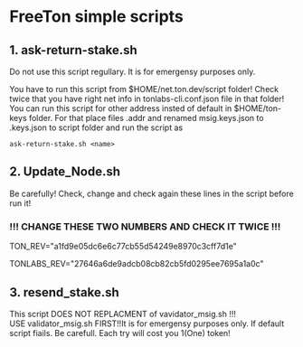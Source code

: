 # FreeTon simple scripts

## 1. ask-return-stake.sh

Do not use this script regullary. It is for emergensy purposes only.

You have to run this script from $HOME/net.ton.dev/script folder!
Check twice that you have right net info in tonlabs-cli.conf.json file in that folder!
You can run this script for other address insted of default in $HOME/ton-keys folder. For that place files <name>.addr and renamed msig.keys.json to <name>.keys.json to script folder and run the script as 

`ask-return-stake.sh <name> `

## 2. Update_Node.sh

Be carefully! Check, change and check again these lines in the script before run it!
### !!! CHANGE THESE TWO NUMBERS AND CHECK IT TWICE !!!

TON_REV="a1fd9e05dc6e6c77cb55d54249e8970c3cff7d1e"

TONLABS_REV="27646a6de9adcb08cb82cb5fd0295ee7695a1a0c"

## 3. resend_stake.sh

This script DOES NOT REPLACMENT of vavidator_msig.sh !!!   
USE validator_msig.sh FIRST!!It is for emergensy purposes only. If default script fiails.
Be carefull. Each try will cost you 1(One) token!
